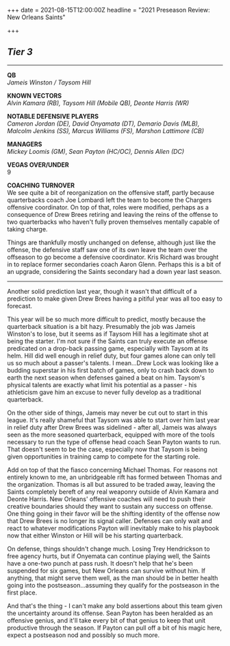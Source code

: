 +++
date = 2021-08-15T12:00:00Z
headline = "2021 Preseason Review: New Orleans Saints"

+++
## _Tier 3_

***

**QB**  
_Jameis Winston / Taysom Hill_

**KNOWN VECTORS**  
_Alvin Kamara (RB), Taysom Hill (Mobile QB), Deonte Harris (WR)_

**NOTABLE DEFENSIVE PLAYERS**  
_Cameron Jordan (DE), David Onyamata (DT), Demario Davis (MLB), Malcolm Jenkins (SS), Marcus Williams (FS), Marshon Lattimore (CB)_

**MANAGERS**  
_Mickey Loomis (GM)_, _Sean Payton (HC/OC), Dennis Allen (DC)_

**VEGAS OVER/UNDER**  
9

**COACHING TURNOVER**  
We see quite a bit of reorganization on the offensive staff, partly because quarterbacks coach Joe Lombardi left the team to become the Chargers offensive coordinator. On top of that, roles were modified, perhaps as a consequence of Drew Brees retiring and leaving the reins of the offense to two quarterbacks who haven't fully proven themselves mentally capable of taking charge.

Things are thankfully mostly unchanged on defense, although just like the offense, the defensive staff saw one of its own leave the team over the offseason to go become a defensive coordinator. Kris Richard was brought in to replace former secondaries coach Aaron Glenn. Perhaps this is a bit of an upgrade, considering the Saints secondary had a down year last season.

***

Another solid prediction last year, though it wasn't that difficult of a prediction to make given Drew Brees having a pitiful year was all too easy to forecast.

This year will be so much more difficult to predict, mostly because the quarterback situation is a bit hazy. Presumably the job was Jameis Winston's to lose, but it seems as if Taysom Hill has a legitimate shot at being the starter. I'm not sure if the Saints can truly execute an offense predicated on a drop-back passing game, especially with Taysom at its helm. Hill did well enough in relief duty, but four games alone can only tell us so much about a passer's talents. I mean...Drew Lock was looking like a budding superstar in his first batch of games, only to crash back down to earth the next season when defenses gained a beat on him. Taysom's physical talents are exactly what limit his potential as a passer - his athleticism gave him an excuse to never fully develop as a traditional quarterback.

On the other side of things, Jameis may never be cut out to start in this league. It's really shameful that Taysom was able to start over him last year in relief duty after Drew Brees was sidelined - after all, Jameis was always seen as the more seasoned quarterback, equipped with more of the tools necessary to run the type of offense head coach Sean Payton wants to run. That doesn't seem to be the case, especially now that Taysom is being given opportunities in training camp to compete for the starting role.

Add on top of that the fiasco concerning Michael Thomas. For reasons not entirely known to me, an unbridgeable rift has formed between Thomas and the organization. Thomas is all but assured to be traded away, leaving the Saints completely bereft of any real weaponry outside of Alvin Kamara and Deonte Harris. New Orleans' offensive coaches will need to push their creative boundaries should they want to sustain any success on offense. One thing going in their favor will be the shifting identity of the offense now that Drew Brees is no longer its signal caller. Defenses can only wait and react to whatever modifications Payton will inevitably make to his playbook now that either Winston or Hill will be his starting quarterback.

On defense, things shouldn't change much. Losing Trey Hendrickson to free agency hurts, but if Onyemata can continue playing well, the Saints have a one-two punch at pass rush. It doesn't help that he's been suspended for six games, but New Orleans can survive without him. If anything, that might serve them well, as the man should be in better health going into the postseason...assuming they qualify for the postseason in the first place.

And that's the thing - I can't make any bold assertions about this team given the uncertainty around its offense. Sean Payton has been heralded as an offensive genius, and it'll take every bit of that genius to keep that unit productive through the season. If Payton can pull off a bit of his magic here, expect a postseason nod and possibly so much more.